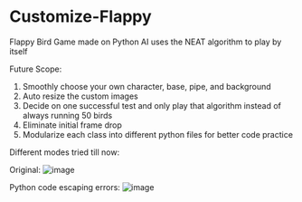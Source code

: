 # Customize-Flappy

Flappy Bird Game made on Python
AI uses the NEAT algorithm to play by itself

Future Scope:
1. Smoothly choose your own character, base, pipe, and background
2. Auto resize the custom images
3. Decide on one successful test and only play that algorithm instead of always running 50 birds
4. Eliminate initial frame drop
5. Modularize each class into different python files for better code practice


Different modes tried till now:

Original:
![image](https://user-images.githubusercontent.com/84177184/207935683-93cfe5b5-4f74-45d2-80f1-0c005eda13d2.png)



Python code escaping errors:
![image](https://user-images.githubusercontent.com/84177184/207935327-3acd5351-f53b-4d77-85fb-15b9df83d110.png)

